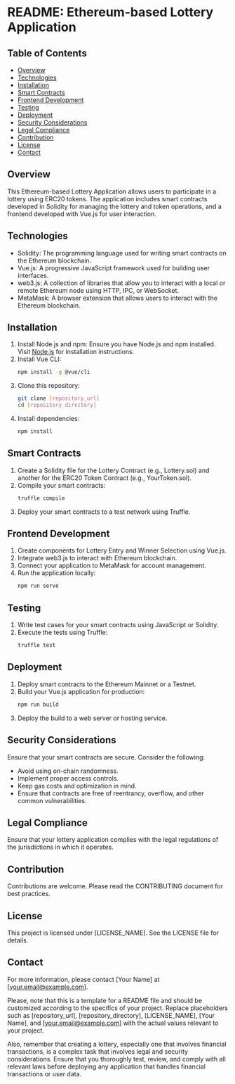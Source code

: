 # README: Ethereum-based Lottery Application

## Table of Contents

- [Overview](#overview)
- [Technologies](#technologies)
- [Installation](#installation)
- [Smart Contracts](#smart-contracts)
- [Frontend Development](#frontend-development)
- [Testing](#testing)
- [Deployment](#deployment)
- [Security Considerations](#security-considerations)
- [Legal Compliance](#legal-compliance)
- [Contribution](#contribution)
- [License](#license)
- [Contact](#contact)

## Overview

This Ethereum-based Lottery Application allows users to participate in a lottery using ERC20 tokens. The application includes smart contracts developed in Solidity for managing the lottery and token operations, and a frontend developed with Vue.js for user interaction.

## Technologies

- Solidity: The programming language used for writing smart contracts on the Ethereum blockchain.
- Vue.js: A progressive JavaScript framework used for building user interfaces.
- web3.js: A collection of libraries that allow you to interact with a local or remote Ethereum node using HTTP, IPC, or WebSocket.
- MetaMask: A browser extension that allows users to interact with the Ethereum blockchain.

## Installation

1. Install Node.js and npm: Ensure you have Node.js and npm installed. Visit [Node.js](https://nodejs.org) for installation instructions.
2. Install Vue CLI:
    ```bash
    npm install -g @vue/cli
    ```
3. Clone this repository:
    ```bash
    git clone [repository_url]
    cd [repository_directory]
    ```
4. Install dependencies:
    ```bash
    npm install
    ```

## Smart Contracts

1. Create a Solidity file for the Lottery Contract (e.g., Lottery.sol) and another for the ERC20 Token Contract (e.g., YourToken.sol).
2. Compile your smart contracts:
    ```bash
    truffle compile
    ```
3. Deploy your smart contracts to a test network using Truffle.

## Frontend Development

1. Create components for Lottery Entry and Winner Selection using Vue.js.
2. Integrate web3.js to interact with Ethereum blockchain.
3. Connect your application to MetaMask for account management.
4. Run the application locally:
    ```bash
    npm run serve
    ```

## Testing

1. Write test cases for your smart contracts using JavaScript or Solidity.
2. Execute the tests using Truffle:
    ```bash
    truffle test
    ```

## Deployment

1. Deploy smart contracts to the Ethereum Mainnet or a Testnet.
2. Build your Vue.js application for production:
    ```bash
    npm run build
    ```
3. Deploy the build to a web server or hosting service.

## Security Considerations

Ensure that your smart contracts are secure. Consider the following:

- Avoid using on-chain randomness.
- Implement proper access controls.
- Keep gas costs and optimization in mind.
- Ensure that contracts are free of reentrancy, overflow, and other common vulnerabilities.

## Legal Compliance

Ensure that your lottery application complies with the legal regulations of the jurisdictions in which it operates.

## Contribution

Contributions are welcome. Please read the CONTRIBUTING document for best practices.

## License

This project is licensed under [LICENSE_NAME]. See the LICENSE file for details.

## Contact

For more information, please contact [Your Name] at [your.email@example.com].

Please, note that this is a template for a README file and should be customized according to the specifics of your project. Replace placeholders such as [repository_url], [repository_directory], [LICENSE_NAME], [Your Name], and [your.email@example.com] with the actual values relevant to your project.

Also, remember that creating a lottery, especially one that involves financial transactions, is a complex task that involves legal and security considerations. Ensure that you thoroughly test, review, and comply with all relevant laws before deploying any application that handles financial transactions or user data.

